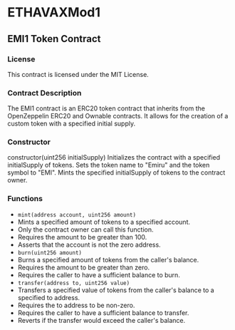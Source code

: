 # ETHAVAXMod1

## EMI1 Token Contract

### License
This contract is licensed under the MIT License.

### Contract Description
The EMI1 contract is an ERC20 token contract that inherits from the OpenZeppelin ERC20 and Ownable contracts. It allows for the creation of a custom token with a specified initial supply.

### Constructor
constructor(uint256 initialSupply)
Initializes the contract with a specified initialSupply of tokens.
Sets the token name to "Emiru" and the token symbol to "EMI".
Mints the specified initialSupply of tokens to the contract owner.

### Functions

* ``` mint(address account, uint256 amount) ``` 
* Mints a specified amount of tokens to a specified account.
* Only the contract owner can call this function.
* Requires the amount to be greater than 100.
* Asserts that the account is not the zero address.
* ``` burn(uint256 amount) ```
* Burns a specified amount of tokens from the caller's balance.
* Requires the amount to be greater than zero.
* Requires the caller to have a sufficient balance to burn.
* ``` transfer(address to, uint256 value) ```
* Transfers a specified value of tokens from the caller's balance to a specified to address.
* Requires the to address to be non-zero.
* Requires the caller to have a sufficient balance to transfer.
* Reverts if the transfer would exceed the caller's balance.
